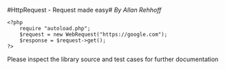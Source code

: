 #HttpRequest - Request made easy#
_By Allan Rehhoff_

```
<?php
	require "autoload.php";
	$request = new WebRequest("https://google.com");
	$response = $request->get();
?>
```

Please inspect the library source and test cases for further documentation